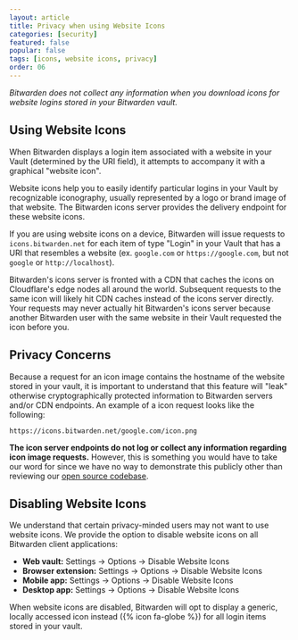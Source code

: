 ```yaml
---
layout: article
title: Privacy when using Website Icons
categories: [security]
featured: false
popular: false
tags: [icons, website icons, privacy]
order: 06
---
```


*Bitwarden does not collect any information when you download icons for website logins stored in your Bitwarden vault.*

## Using Website Icons

When Bitwarden displays a login item associated with a website in your Vault (determined by the URI field), it attempts to accompany it with a graphical "website icon".

Website icons help you to easily identify particular logins in your Vault by recognizable iconography, usually represented by a logo or brand image of that website. The Bitwarden icons server provides the delivery endpoint for these website icons.

If you are using website icons on a device, Bitwarden will issue requests to `icons.bitwarden.net` for each item of type "Login" in your Vault that has a URI that resembles a website (ex. `google.com` or `https://google.com`, but not `google` or `http://localhost`).

Bitwarden's icons server is fronted with a CDN that caches the icons on Cloudflare's edge nodes all around the world. Subsequent requests to the same icon will likely hit CDN caches instead of the icons server directly. Your requests may never actually hit Bitwarden's icons server because another Bitwarden user with the same website in their Vault requested the icon before you.

## Privacy Concerns

Because a request for an icon image contains the hostname of the website stored in your vault, it is important to understand that this feature will "leak" otherwise cryptographically protected information to Bitwarden servers and/or CDN endpoints. An example of a icon request looks like the following:

`https://icons.bitwarden.net/google.com/icon.png`

**The icon server endpoints do not log or collect any information regarding icon image requests.** However, this is something you would have to take our word for since we have no way to demonstrate this publicly other than reviewing our [open source codebase](https://github.com/bitwarden).

## Disabling Website Icons

We understand that certain privacy-minded users may not want to use website icons. We provide the option to disable website icons on all Bitwarden client applications:

- **Web vault:** Settings &rarr; Options &rarr; Disable Website Icons
- **Browser extension:** Settings &rarr; Options &rarr; Disable Website Icons
- **Mobile app:** Settings &rarr; Options &rarr; Disable Website Icons
- **Desktop app:** Settings &rarr; Options &rarr; Disable Website Icons

When website icons are disabled, Bitwarden will opt to display a generic, locally accessed icon instead ({% icon fa-globe %}) for all login items stored in your vault.
